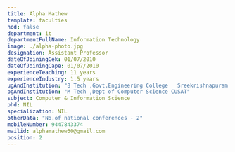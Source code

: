 ```yaml
---
title: Alpha Mathew
template: faculties
hod: false
department: it
departmentFullName: Information Technology
image: ./alpha-photo.jpg
designation: Assistant Professor
dateOfJoiningCek: 01/07/2010
dateOfJoiningCape: 01/07/2010
experienceTeaching: 11 years
experienceIndustry: 1.5 years
ugAndInstitution: "B Tech ,Govt.Engineering College   Sreekrishnapuram Calicut University"
pgAndInstitution: "M Tech ,Dept of Computer Science CUSAT"
subject: Computer & Information Science
phd: NIL
specialization: NIL
otherData: "No.of national conferences - 2"
mobileNumber: 9447843374
mailid: alphamathew30@gmail.com
position: 2
---
```

